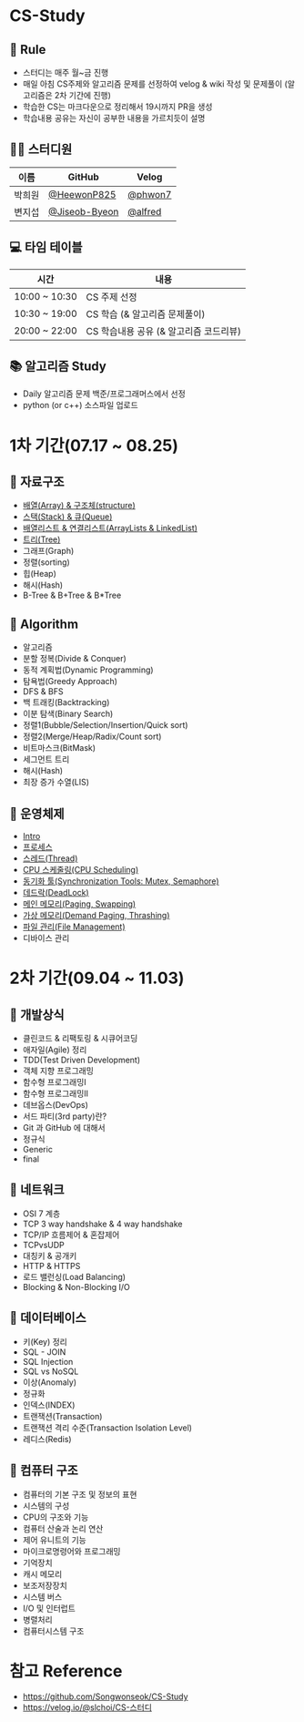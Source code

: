 # CS-Study

## 🌳 Rule

* 스터디는 매주 월~금 진행
* 매일 아침 CS주제와 알고리즘 문제를 선정하여 velog & wiki 작성 및 문제풀이 (알고리즘은 2차 기간에 진행)
* 학습한 CS는 마크다운으로 정리해서 19시까지 PR을 생성
* 학습내용 공유는 자신이 공부한 내용을 가르치듯이 설명

## 👨‍💻 스터디원

|이름|GitHub|Velog|
|------|---|---|
|박희원|[@HeewonP825](https://github.com/HeewonP825)|[@phwon7](https://velog.io/@phwon7)|
|변지섭|[@Jiseob-Byeon](https://github.com/Jiseob-Byeon)|[@alfred](https://velog.io/@alfred)|


## 💻 타임 테이블

|시간|내용|
|------|---|
|10:00 ~ 10:30|CS 주제 선정|
|10:30 ~ 19:00|CS 학습 (& 알고리즘 문제풀이)|
|20:00 ~ 22:00|CS 학습내용 공유 (& 알고리즘 코드리뷰)|


## 📚 알고리즘 Study

* Daily 알고리즘 문제 백준/프로그래머스에서 선정
* python (or c++) 소스파일 업로드
  

# 1차 기간(07.17 ~ 08.25)

## 📌 자료구조

* [배열(Array) & 구조체(structure)](https://github.com/HeewonP825/CS-Study/blob/main/Data%20Structure/Array%20%26%20Structure.md)
* [스택(Stack) & 큐(Queue)](https://github.com/HeewonP825/CS-Study/commit/e2fd13c20750585bbf108421607f2d4411a1f79e)
* [배열리스트 & 연결리스트(ArrayLists & LinkedList)](https://github.com/HeewonP825/CS-Study/blob/main/Data%20Structure/ArrayList%20%26%20LinkedList.md)
* [트리(Tree)](https://github.com/HeewonP825/CS-Study/blob/main/Data%20Structure/Tree.md)
* 그래프(Graph)
* 정렬(sorting)
* 힙(Heap)
* 해시(Hash)
* B-Tree & B+Tree & B*Tree

## 📌 Algorithm

* 알고리즘
* 분할 정복(Divide & Conquer)
* 동적 계획법(Dynamic Programming)
* 탐욕법(Greedy Approach)
* DFS & BFS
* 백 트래킹(Backtracking)
* 이분 탐색(Binary Search)
* 정렬1(Bubble/Selection/Insertion/Quick sort)
* 정렬2(Merge/Heap/Radix/Count sort)
* 비트마스크(BitMask)
* 세그먼트 트리
* 해시(Hash)
* 최장 증가 수열(LIS)

## 📌 운영체제

* [Intro](https://velog.io/@alfred/%EC%9A%B4%EC%98%81%EC%B2%B4%EC%A0%9C-Intro-%EC%9A%B4%EC%98%81%EC%B2%B4%EC%A0%9C%EB%9E%80)
* [프로세스](https://velog.io/@alfred/%ED%94%84%EB%A1%9C%EC%84%B8%EC%8A%A4-h6e77pvu)
* [스레드(Thread)](https://velog.io/@alfred/스레드)
* [CPU 스케줄링(CPU Scheduling)](https://velog.io/@alfred/CPU-스케줄링)
* [동기화 툴(Synchronization Tools: Mutex, Semaphore)](https://velog.io/@alfred/%EB%8F%99%EA%B8%B0%ED%99%94-%ED%88%B4Synchronization-Tools-Semaphore-Mutex)
* [데드락(DeadLock)](https://velog.io/@alfred/%EB%8D%B0%EB%93%9C%EB%9D%BDDeadlocks)
* [메인 메모리(Paging, Swapping)](https://velog.io/@alfred/메인-메모리-관리)
* [가상 메모리(Demand Paging, Thrashing)](https://velog.io/@alfred/가상-메모리)
* [파일 관리(File Management)](https://velog.io/@alfred/파일-관리)
* 디바이스 관리

# 2차 기간(09.04 ~ 11.03)

## 📌 개발상식

* 클린코드 & 리팩토링 & 시큐어코딩
* 애자일(Agile) 정리
* TDD(Test Driven Development)
* 객체 지향 프로그래밍
* 함수형 프로그래밍Ⅰ
* 함수형 프로그래밍Ⅱ
* 데브옵스(DevOps)
* 서드 파티(3rd party)란?
* Git 과 GitHub 에 대해서
* 정규식
* Generic
* final

## 📌 네트워크

* OSI 7 계층
* TCP 3 way handshake & 4 way handshake
* TCP/IP 흐름제어 & 혼잡제어
* TCPvsUDP
* 대칭키 & 공개키
* HTTP & HTTPS
* 로드 밸런싱(Load Balancing)
* Blocking & Non-Blocking I/O
  
## 📌 데이터베이스

* 키(Key) 정리
* SQL - JOIN
* SQL Injection
* SQL vs NoSQL
* 이상(Anomaly)
* 정규화
* 인덱스(INDEX)
* 트랜잭션(Transaction)
* 트랜잭션 격리 수준(Transaction Isolation Level)
* 레디스(Redis)

## 📌 컴퓨터 구조

* 컴퓨터의 기본 구조 및 정보의 표현
* 시스템의 구성
* CPU의 구조와 기능
* 컴퓨터 산술과 논리 연산
* 제어 유니트의 기능
* 마이크로명령어와 프로그래밍
* 기억장치
* 캐시 메모리
* 보조저장장치
* 시스템 버스
* I/O 및 인터럽트
* 병렬처리
* 컴퓨터시스템 구조


# 참고 Reference
* https://github.com/Songwonseok/CS-Study
* https://velog.io/@slchoi/CS-스터디
